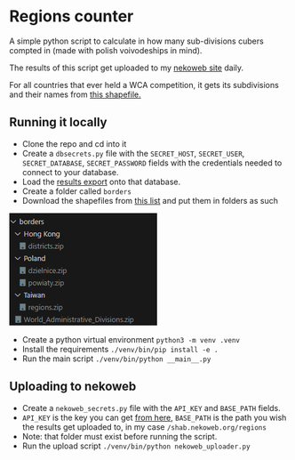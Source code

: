 # Regions counter

A simple python script to calculate in how many sub-divisions cubers compted in (made with polish voivodeships in mind).

The results of this script get uploaded to my [nekoweb site](https://shab.nekoweb.org/regions/) daily.

For all countries that ever held a WCA competition, it gets its subdivisions and their names from [this shapefile.](https://hub.arcgis.com/datasets/56633b40c1744109a265af1dba673535_0)

## Running it locally

- Clone the repo and cd into it
- Create a `dbsecrets.py` file with the `SECRET_HOST`, `SECRET_USER`, `SECRET_DATABASE`, `SECRET_PASSWORD` fields with the credentials needed to connect to your database.
- Load the [results export](https://www.worldcubeassociation.org/export/results) onto that database.
- Create a folder called `borders`
- Download the shapefiles from [this list](/shapefile-sources.md) and put them in folders as such

![folder structure](folder_structure.png)

- Create a python virtual environment `python3 -m venv .venv`
- Install the requirements `./venv/bin/pip install -e .`
- Run the main script `./venv/bin/python __main__.py`

## Uploading to nekoweb

- Create a `nekoweb_secrets.py` file with the `API_KEY` and `BASE_PATH` fields.
- `API_KEY` is the key you can get [from here](https://nekoweb.org/api), `BASE_PATH` is the path you wish the results get uploaded to, in my case `/shab.nekoweb.org/regions`
- Note: that folder must exist before running the script.
- Run the upload script `./venv/bin/python nekoweb_uploader.py`
